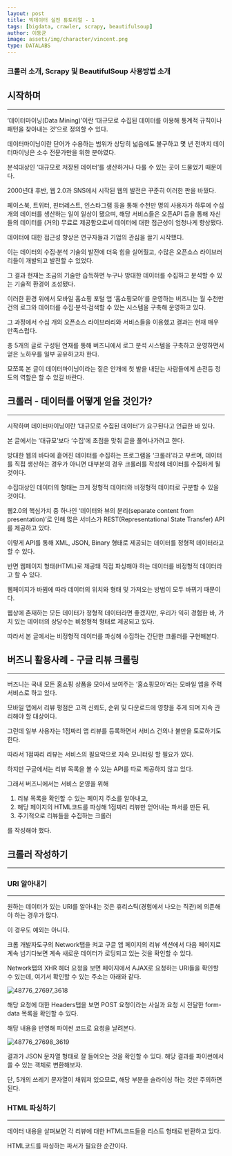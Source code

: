 ```yaml
---
layout: post
title: 빅데이터 실전 튜토리얼 - 1
tags: [bigdata, crawler, scrapy, beautifulsoup]
author: 이동균
image: assets/img/character/vincent.png 
type: DATALABS
---
```


### 크롤러 소개, Scrapy 및 BeautifulSoup 사용방법 소개

## 시작하며

* * *

‘데이터마이닝(Data Mining)’이란 ‘대규모로 수집된 데이터를 이용해 통계적 규칙이나 패턴을 찾아내는 것’으로 정의할 수 있다.

데이터마이닝이란 단어가 수용하는 범위가 상당히 넓음에도 불구하고 몇 년 전까지 데이터마이닝은 소수 전문가만을 위한 분야였다.

분석대상인 ‘대규모로 저장된 데이터’를 생산하거나 다룰 수 있는 곳이 드물었기 때문이다.

2000년대 후반, 웹 2.0과 SNS에서 시작된 웹의 발전은 꾸준히 이러한 판을 바꿨다.

페이스북, 트위터, 핀터레스트, 인스타그램 등을 통해 수천만 명의 사용자가 하루에 수십 개의 데이터를 생산하는 일이 일상이 됐으며, 해당 서비스들은 오픈API 등을 통해 자신들의 데이터를 (거의) 무료로 제공함으로써 데이터에 대한 접근성이 엄청나게 향상됐다.

데이터에 대한 접근성 향상은 연구자들과 기업의 관심을 끌기 시작했다.

이는 데이터의 수집·분석 기술의 발전에 더욱 힘을 실어줬고, 수많은 오픈소스 라이브러리들이 개발되고 발전할 수 있었다.

그 결과 현재는 조금의 기술만 습득하면 누구나 방대한 데이터를 수집하고 분석할 수 있는 기술적 환경이 조성됐다.

이러한 환경 위에서 모바일 홈쇼핑 포털 앱 ‘홈쇼핑모아’를 운영하는 버즈니는 월 수천만 건의 로그와 데이터를 수집·분석·검색할 수 있는 시스템을 구축해 운영하고 있다.

그 과정에서 수십 개의 오픈소스 라이브러리와 서비스들을 이용했고 결과는 현재 매우 만족스럽다.

총 5개의 글로 구성된 연재를 통해 버즈니에서 로그 분석 시스템을 구축하고 운영하면서 얻은 노하우를 일부 공유하고자 한다.

모쪼록 본 글이 데이터마이닝이라는 짙은 안개에 첫 발을 내딛는 사람들에게 손전등 정도의 역할은 할 수 있길 바란다.

## 크롤러 - 데이터를 어떻게 얻을 것인가?

* * *

시작하며 데이터마이닝이란 ‘대규모로 수집된 데이터’가 요구된다고 언급한 바 있다.

본 글에서는 ‘대규모’보다 ‘수집’에 초점을 맞춰 글을 풀어나가려고 한다.

방대한 웹의 바다에 흩어진 데이터를 수집하는 프로그램을 ‘크롤러’라고 부르며, 데이터를 직접 생산하는 경우가 아니면 대부분의 경우 크롤러를 작성해 데이터를 수집하게 될 것이다.

수집대상인 데이터의 형태는 크게 정형적 데이터와 비정형적 데이터로 구분할 수 있을 것이다.

웹2.0의 핵심가치 중 하나인 ‘데이터와 뷰의 분리(separate content from presentation)’로 인해 많은 서비스가 REST(Representational State Transfer) API를 제공하고 있다.

이렇게 API를 통해 XML, JSON, Binary 형태로 제공되는 데이터를 정형적 데이터라고 할 수 있다.

반면 웹페이지 형태(HTML)로 제공돼 직접 파싱해야 하는 데이터를 비정형적 데이터라고 할 수 있다.

웹페이지가 바뀜에 따라 데이터의 위치와 형태 및 가져오는 방법이 모두 바뀌기 때문이다.

웹상에 존재하는 모든 데이터가 정형적 데이터라면 좋겠지만, 우리가 익히 경험한 바, 가치 있는 데이터의 상당수는 비정형적 형태로 제공되고 있다.

따라서 본 글에서는 비정형적 데이터를 파싱해 수집하는 간단한 크롤러를 구현해본다.

## 버즈니 활용사례 - 구글 리뷰 크롤링

* * *

버즈니는 국내 모든 홈쇼핑 상품을 모아서 보여주는 ‘홈쇼핑모아’라는 모바일 앱을 주력 서비스로 하고 있다.

모바일 앱에서 리뷰 평점은 고객 신뢰도, 순위 및 다운로드에 영향을 주게 되며 지속 관리해야 할 대상이다.

그런데 일부 사용자는 1점짜리 앱 리뷰를 등록하면서 서비스 건의나 불만을 토로하기도 한다.

따라서 1점짜리 리뷰는 서비스의 필요악으로 지속 모니터링 할 필요가 있다.

하지만 구글에서는 리뷰 목록을 볼 수 있는 API를 따로 제공하지 않고 있다.

그래서 버즈니에서는 서비스 운영을 위해

  1. 리뷰 목록을 확인할 수 있는 페이지 주소를 알아내고,
  2. 해당 페이지의 HTML코드를 파싱해 1점짜리 리뷰만 얻어내는 파서를 만든 뒤,
  3. 주기적으로 리뷰들을 수집하는 크롤러

를 작성해야 했다.

## 크롤러 작성하기

* * *

### URI 알아내기

* * *

원하는 데이터가 있는 URI를 알아내는 것은 휴리스틱(경험에서 나오는 직관)에 의존해야 하는 경우가 많다.

이 경우도 예외는 아니다.

크롬 개발자도구의 Network탭을 켜고 구글 앱 페이지의 리뷰 섹션에서 다음 페이지로 계속 넘기다보면 계속 새로운 데이터가 로딩되고 있는 것을 확인할 수 있다.

Network탭의 XHR 헤더 요청을 보면 페이지에서 AJAX로 요청하는 URI들을 확인할 수 있는데, 여기서 확인할 수 있는 주소는 아래와 같다.

![48776_27697_3618](https://boilerbuzzni.files.wordpress.com/2017/02/48776_27697_3618.png)

해당 요청에 대한 Headers탭을 보면 POST 요청이라는 사실과 요청 시 전달한 form-data 목록을 확인할 수 있다.

해당 내용을 반영해 파이썬 코드로 요청을 날려본다.

![48776_27698_3619](https://boilerbuzzni.files.wordpress.com/2017/02/48776_27698_3619.png)

결과가 JSON 문자열 형태로 잘 들어오는 것을 확인할 수 있다. 해당 결과를 파이썬에서 쓸 수 있는 객체로 변환해보자.

단, 5개의 쓰레기 문자열이 채워져 있으므로, 해당 부분을 슬라이싱 하는 것만 주의하면 된다.

### HTML 파싱하기

* * *

데이터 내용을 살펴보면 각 리뷰에 대한 HTML코드들을 리스트 형태로 반환하고 있다.

HTML코드를 파싱하는 파서가 필요한 순간이다.